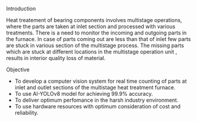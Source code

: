 Introduction

Heat treatement of bearing components involves multistage operations, where the parts are taken at inlet section and processed with various treatments. There is a need to monitor the incoming and outgoing parts in the furnace. In case of parts coming out are less than that of inlet few parts are stuck in various section of the multistage process. The missing parts which are stuck at different locations in the multistage operation unit , results in interior quality loss of material.

Objective

- To develop a computer vision system for real time counting of parts at inlet and outlet sections of the multistage heat treatment furnace.
- To use AI-YOLOv8 model for achieving 99.9% accuracy.
- To deliver optimum perfomance in the harsh industry environment.
- To use hardware resources with optimum consideration of cost and reliability.
